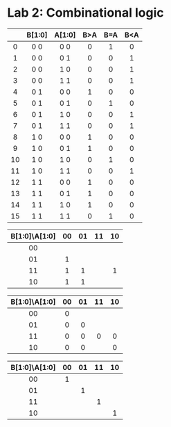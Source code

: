 # Lab 2: Combinational logic



| |**B[1:0]**|**A[1:0]**|**B>A**|**B=A**|**B<A**|
| :-: | :-: | :-: | :-: | :-: | :-: |
|0| 0 0 | 0 0 | 0 | 1 | 0 | 
|1| 0 0 | 0 1 | 0 | 0 | 1 | 
|2| 0 0 | 1 0 | 0 | 0 | 1 | 
|3| 0 0 | 1 1 | 0 | 0 | 1 | 
|4| 0 1 | 0 0 | 1 | 0 | 0 | 
|5| 0 1 | 0 1 | 0 | 1 | 0 | 
|6| 0 1 | 1 0 | 0 | 0 | 1 | 
|7| 0 1 | 1 1 | 0 | 0 | 1 | 
|8| 1 0 | 0 0 | 1 | 0 | 0 | 
|9| 1 0 | 0 1 | 1 | 0 | 0 | 
|10| 1 0 | 1 0 | 0 | 1 | 0 | 
|11| 1 0 | 1 1 | 0 | 0 | 1 | 
|12| 1 1 | 0 0 | 1 | 0 | 0 |
|13| 1 1 | 0 1 | 1 | 0 | 0 | 
|14| 1 1 | 1 0 | 1 | 0 | 0 | 
|15| 1 1 | 1 1 | 0 | 1 | 0 |   



| **B[1:0]\A[1:0]** | **00** | **01** | **11** | **10** |
| :-: | :-: | :-: | :-: | :-: |
| 00 |  |  |  |  |
| 01 | 1 |  |  |  |
| 11 | 1 | 1 |  | 1 |
| 10 | 1 | 1 |  |  |

| **B[1:0]\A[1:0]** | **00** | **01** | **11** | **10** |
| :-: | :-: | :-: | :-: | :-: |
| 00 | 0 |  |  |  |
| 01 | 0 | 0 |  |  |
| 11 | 0 | 0 | 0 | 0 |
| 10 | 0 | 0 |  | 0 |

| **B[1:0]\A[1:0]** | **00** | **01** | **11** | **10** |
| :-: | :-: | :-: | :-: | :-: |
| 00 | 1 |  |  |  |
| 01 |  | 1 |  |  |
| 11 |  |  | 1 |  |
| 10 |  |  |  | 1 |
